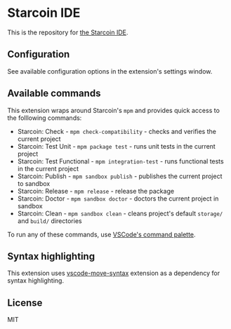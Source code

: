 # Starcoin IDE

This is the repository for [the Starcoin IDE](https://marketplace.visualstudio.com/items?itemName=starcoinorg.starcoin-ide).

## Configuration

See available configuration options in the extension's settings window.

## Available commands

This extension wraps around Starcoin's `mpm` and provides quick access to the folllowing commands:

- Starcoin: Check - `mpm check-compatibility` - checks and verifies the current project
- Starcoin: Test Unit - `mpm package test` - runs unit tests in the current project
- Starcoin: Test Functional - `mpm integration-test` - runs functional tests in the current project
- Starcoin: Publish - `mpm sandbox publish` - publishes the current project to sandbox
- Starcoin: Release - `mpm release` - release the package
- Starcoin: Doctor - `mpm sandbox doctor` - doctors the current project in sandbox
- Starcoin: Clean - `mpm sandbox clean` - cleans project's default `storage/` and `build/` directories

To run any of these commands, use [VSCode's command palette](https://code.visualstudio.com/docs/getstarted/userinterface#_command-palette). 

## Syntax highlighting

This extension uses [vscode-move-syntax](https://marketplace.visualstudio.com/items?itemName=damirka.move-syntax) extension as a dependency for syntax highlighting.

## License

MIT
